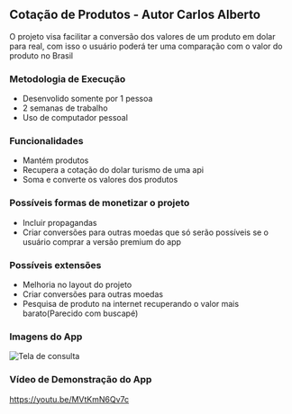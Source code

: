 ## Cotação de Produtos - Autor Carlos Alberto
O projeto visa facilitar a conversão dos valores de um produto em dolar para real, com isso o usuário poderá ter uma comparação com o valor do produto no Brasil
### Metodologia de Execução


* Desenvolido somente por 1 pessoa
* 2 semanas de trabalho
* Uso de computador pessoal

### Funcionalidades

* Mantém produtos
* Recupera a cotação do dolar turismo de uma api
* Soma e converte os valores dos produtos

### Possíveis formas de monetizar o projeto 
* Incluir propagandas 
* Criar conversões para outras moedas que só serão possíveis se o usuário comprar a versão premium do app

### Possíveis extensões
* Melhoria no layout do projeto
* Criar conversões para outras moedas
* Pesquisa de produto na internet recuperando o valor mais barato(Parecido com buscapé)

### Imagens do App
![Tela de consulta](https://github.com/cabfilho/iosProjetoBloco/blob/master/teladeinclusão.png)

### Vídeo de Demonstração do App
https://youtu.be/MVtKmN6Qv7c

